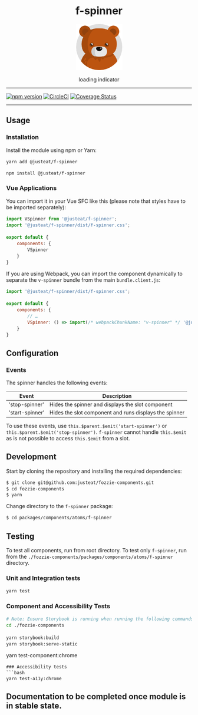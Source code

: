 <div align="center">

# f-spinner

<img width="125" alt="Fozzie Bear" src="../../../../bear.png" />

loading indicator

</div>

---

[![npm version](https://badge.fury.io/js/%40justeat%2Ff-spinner.svg)](https://badge.fury.io/js/%40justeat%2Ff-spinner)
[![CircleCI](https://circleci.com/gh/justeat/fozzie-components.svg?style=svg)](https://circleci.com/gh/justeat/workflows/fozzie-components)
[![Coverage Status](https://coveralls.io/repos/github/justeat/f-spinner/badge.svg)](https://coveralls.io/github/justeat/f-spinner)

---

## Usage

### Installation

Install the module using npm or Yarn:

```sh
yarn add @justeat/f-spinner
```

```sh
npm install @justeat/f-spinner
```



### Vue Applications

You can import it in your Vue SFC like this (please note that styles have to be imported separately):

```js
import VSpinner from '@justeat/f-spinner';
import '@justeat/f-spinner/dist/f-spinner.css';

export default {
    components: {
        VSpinner
    }
}
```

If you are using Webpack, you can import the component dynamically to separate the `v-spinner` bundle from the main `bundle.client.js`:

```js
import '@justeat/f-spinner/dist/f-spinner.css';

export default {
    components: {
        // …
        VSpinner: () => import(/* webpackChunkName: "v-spinner" */ '@justeat/f-spinner')
    }
}
```

## Configuration

### Events

The spinner handles the following events:

| Event | Description |
| ----- | ----------- |
| 'stop-spinner' | Hides the spinner and displays the slot component |
| 'start-spinner' | Hides the slot component and runs displays the spinner |

To use these events, use `this.$parent.$emit('start-spinner')` or `this.$parent.$emit('stop-spinner')`.
`f-spinner` cannot handle `this.$emit` as is not possible to access `this.$emit` from a slot.

## Development

Start by cloning the repository and installing the required dependencies:

```sh
$ git clone git@github.com:justeat/fozzie-components.git
$ cd fozzie-components
$ yarn
```

Change directory to the `f-spinner` package:

```sh
$ cd packages/components/atoms/f-spinner
```

## Testing

To test all components, run from root directory.
To test only `f-spinner`, run from the `./fozzie-components/packages/components/atoms/f-spinner` directory.

### Unit and Integration tests

```sh
yarn test
```

### Component and Accessibility Tests

```bash
# Note: Ensure Storybook is running when running the following commands
cd ./fozzie-components

yarn storybook:build
yarn storybook:serve-static
```

yarn test-component:chrome
```
### Accessibility tests
```bash
yarn test-a11y:chrome
```
## Documentation to be completed once module is in stable state.


